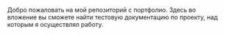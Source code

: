Добро пожаловать на мой репозиторий с портфолио.
Здесь во вложение вы сможете найти тестовую документацию по проекту, над которым я осуществлял работу.
